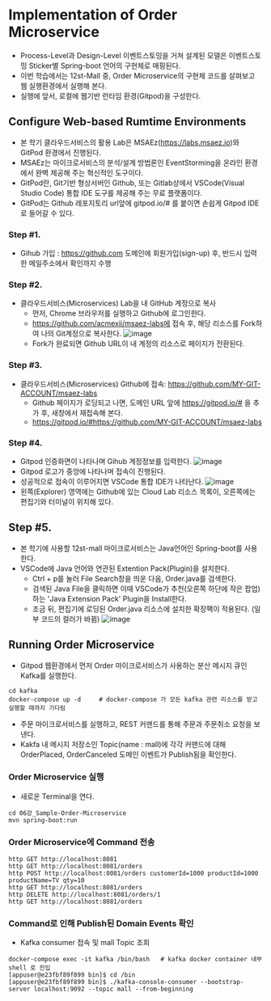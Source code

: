 # Implementation of Order Microservice

- Process-Level과 Design-Level 이벤트스토밍을 거쳐 설계된 모델은 이벤트스토밍 Sticker별 Spring-boot 언어의 구현체로 매핑된다. 
- 이번 학습에서는 12st-Mall 중, Order Microservice의 구현체 코드를 살펴보고 웹 실행환경에서 실행해 본다.
- 실행에 앞서, 로컬에 웹기반 런타임 환경(Gitpod)을 구성한다. 


## Configure Web-based Rumtime Environments
- 본 학기 클라우드서비스의 활용 Lab은 MSAEz(https://labs.msaez.io)와 GitPod 환경에서 진행된다.
- MSAEz는 마이크로서비스의 분석/설계 방법론인 EventStorming을 온라인 환경에서 완벽 제공해 주는 혁신적인 도구이다. 
- GitPod란, Git기반 형상서버인 Github, 또는 Gitlab상에서 VSCode(Visual Studio Code) 통합 IDE 도구를 제공해 주는 무료  플랫폼이다.
- GitPod는 Github 레포지토리 url앞에 gitpod.io/# 를 붙이면 손쉽게 Gitpod IDE로 들어갈 수 있다.

### Step #1.
- Gihub 가입 : https://github.com 도메인에 회원가입(sign-up) 후, 반드시 입력한 메일주소에서 확인까지 수행

### Step #2.
- 클라우드서비스(Microservices) Lab을 내 GitHub 계정으로 복사
  - 먼저, Chrome 브라우저를 실행하고 Github에 로그인한다.
  - https://github.com/acmexii/msaez-labs에 접속 후, 해당 리소스를 Fork하여 나의 Git계정으로 복사한다.
![image](https://user-images.githubusercontent.com/35618409/187021900-f0285913-5fab-4ab0-9fe9-a9a4d75a2618.png)
  - Fork가 완료되면 Github URL이 내 계정의 리소스로 페이지가 전환된다.

### Step #3.
- 클라우드서비스(Microservices) Github에 접속: https://github.com/MY-GIT-ACCOUNT/msaez-labs
  - Github 페이지가 로딩되고 나면, 도메인 URL 앞에 https://gitpod.io/# 을 추가 후, 새창에서 재접속해 본다.
  - https://gitpod.io/#https://github.com/MY-GIT-ACCOUNT/msaez-labs

### Step #4.
- Gitpod 인증화면이 나타나며 Gihub 계정정보를 입력한다.
![image](https://user-images.githubusercontent.com/35618409/187013335-cee187a1-cd43-4752-b881-424af1a9f2f9.png)
- Gitpod 로고가 중앙에 나타나며 접속이 진행된다.
- 성공적으로 접속이 이루어지면 VSCode 통합 IDE가 나타난다.
![image](https://user-images.githubusercontent.com/35618409/187012423-53229178-9221-492f-bf75-b493e99782be.png)
- 왼쪽(Explorer) 영역에는 Github에 있는 Cloud Lab 리소스 목록이, 오른쪽에는 편집기와 터미널이 위치해 있다.

## Step #5.
- 본 학기에 사용할 12st-mall 마이크로서비스는 Java언어인 Spring-boot를 사용한다.
- VSCode에 Java 언어와 연관된 Extention Pack(Plugin)을 설치한다.  
  - Ctrl + p를 눌러 File Search창을 띄운 다음, Order.java를 검색한다.
  - 검색된 Java File을 클릭하면 이때 VSCode가 추천(오른쪽 하단에 작은 팝업)하는 'Java Extension Pack' Plugin을 Install한다.
  - 조금 뒤, 편집기에 로딩된 Order.java 리소스에 설치한 확장팩이 적용된다. (일부 코드의 컬러가 바뀜)
![image](https://user-images.githubusercontent.com/35618409/187050733-23d19286-74cb-4473-af7f-296a9902c251.png)



## Running Order Microservice
- Gitpod 웹환경에서 먼저 Order 마이크로서비스가 사용하는 분산 메시지 큐인 Kafka를 실행한다. 
```
cd kafka
docker-compose up -d     # docker-compose 가 모든 kafka 관련 리소스를 받고 실행할 때까지 기다림
```

- 주문 마이크로서비스를 실행하고, REST 커맨드를 통해 주문과 주문취소 요청을 보낸다.
- Kakfa 내 메시지 저장소인 Topic(name : mall)에 각각 커맨드에 대해 OrderPlaced, OrderCanceled 도메인 이벤트가 Publish됨을 확인한다.

### Order Microservice 실행
- 새로운 Terminal을 연다.
```
cd 06강_Sample-Order-Microservice
mvn spring-boot:run
```

### Order Microservice에 Command 전송
```
http GET http://localhost:8081
http GET http://localhost:8081/orders
http POST http://localhost:8081/orders customerId=1000 productId=1000 productName=TV qty=10 
http GET http://localhost:8081/orders
http DELETE http://localhost:8081/orders/1
http GET http://localhost:8081/orders
```

### Command로 인해 Publish된 Domain Events 확인
- Kafka consumer 접속 및 mall Topic 조회
```
docker-compose exec -it kafka /bin/bash   # kafka docker container 내부 shell 로 진입
[appuser@e23fbf89f899 bin]$ cd /bin
[appuser@e23fbf89f899 bin]$ ./kafka-console-consumer --bootstrap-server localhost:9092 --topic mall --from-beginning
```
